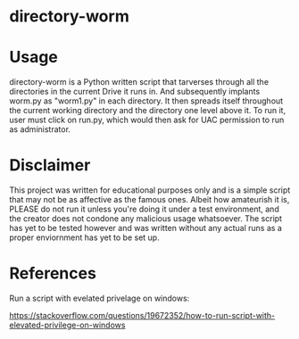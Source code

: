# directory-worm

# Usage
directory-worm is a Python written script that tarverses through all the directories in the current Drive it runs in. And subsequently implants worm.py as "worm1.py" in each directory. It then spreads itself throughout the current working directory and the directory one level above it. To run it, user must click on run.py, which would then ask for UAC permission to run as administrator.

# Disclaimer
This project was written for educational purposes only and is a simple script that may not be as affective as the famous ones. Albeit how amateurish it is, PLEASE do not run it unless you're doing it under a test environment, and the creator does not condone any malicious usage whatsoever. The script has yet to be tested however and was written without any actual runs as a proper enviornment has yet to be set up.

# References
Run a script with evelated privelage on windows:

https://stackoverflow.com/questions/19672352/how-to-run-script-with-elevated-privilege-on-windows
